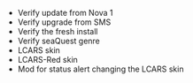   * Verify update from Nova 1
  * Verify upgrade from SMS
  * Verify the fresh install
  * Verify seaQuest genre
  * LCARS skin
  * LCARS-Red skin
  * Mod for status alert changing the LCARS skin